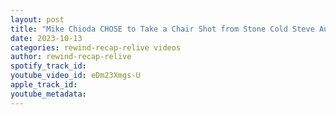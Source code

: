 ```yaml
---
layout: post
title: "Mike Chioda CHOSE to Take a Chair Shot from Stone Cold Steve Austin!"
date: 2023-10-13
categories: rewind-recap-relive videos
author: rewind-recap-relive
spotify_track_id: 
youtube_video_id: eDm23Xmgs-U
apple_track_id: 
youtube_metadata: 
---
```

